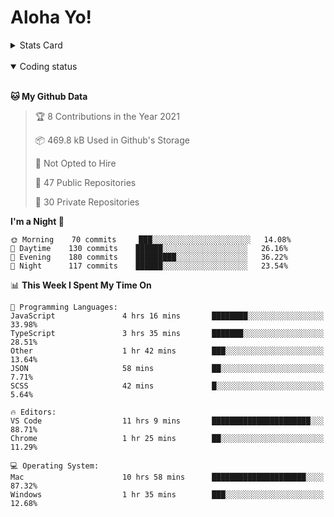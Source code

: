 # Aloha Yo!

<details>
<summary>Stats Card</summary>
 
[![Anurag's github stats](https://github-readme-stats.vercel.app/api?username=GarfieldZHU&show_icons=true&theme=tokyonight)](https://github.com/anuraghazra/github-readme-stats)
 
</details>

<br/>

<details open>

<summary>Coding status</summary>

<br/>

<!--START_SECTION:waka-->
**🐱 My Github Data** 

> 🏆 8 Contributions in the Year 2021
 > 
> 📦 469.8 kB Used in Github's Storage 
 > 
> 🚫 Not Opted to Hire
 > 
> 📜 47 Public Repositories 
 > 
> 🔑 30 Private Repositories  
 > 
**I'm a Night 🦉** 

```text
🌞 Morning    70 commits     ███░░░░░░░░░░░░░░░░░░░░░░   14.08% 
🌆 Daytime    130 commits    ██████░░░░░░░░░░░░░░░░░░░   26.16% 
🌃 Evening    180 commits    █████████░░░░░░░░░░░░░░░░   36.22% 
🌙 Night      117 commits    ██████░░░░░░░░░░░░░░░░░░░   23.54%

```


📊 **This Week I Spent My Time On** 

```text
💬 Programming Languages: 
JavaScript               4 hrs 16 mins       ████████░░░░░░░░░░░░░░░░░   33.98% 
TypeScript               3 hrs 35 mins       ███████░░░░░░░░░░░░░░░░░░   28.51% 
Other                    1 hr 42 mins        ███░░░░░░░░░░░░░░░░░░░░░░   13.64% 
JSON                     58 mins             ██░░░░░░░░░░░░░░░░░░░░░░░   7.71% 
SCSS                     42 mins             █░░░░░░░░░░░░░░░░░░░░░░░░   5.64%

🔥 Editors: 
VS Code                  11 hrs 9 mins       ██████████████████████░░░   88.71% 
Chrome                   1 hr 25 mins        ██░░░░░░░░░░░░░░░░░░░░░░░   11.29%

💻 Operating System: 
Mac                      10 hrs 58 mins      █████████████████████░░░░   87.32% 
Windows                  1 hr 35 mins        ███░░░░░░░░░░░░░░░░░░░░░░   12.68%

```


<!--END_SECTION:waka-->

</details>
